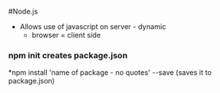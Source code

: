 #Node.js 

* Allows use of javascript on server - dynamic
	* browser = client side

### npm init creates package.json 
*npm install 'name of package - no quotes' --save (saves it to package.json)
